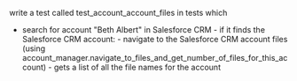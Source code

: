 write a test called test_account_account_files in tests which 

- search for account "Beth Albert" in Salesforce CRM
          - if it finds the Salesforce CRM account:
                - navigate to the Salesforce CRM account files (using    account_manager.navigate_to_files_and_get_number_of_files_for_this_account)
          - gets a list of all the file names for the account